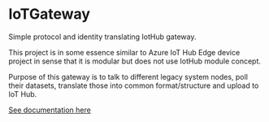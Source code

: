 # IoTGateway
Simple protocol and identity translating IotHub gateway. 

This project is in some essence similar to Azure IoT Hub Edge device project in sense that it is modular but does not use IotHub module concept. 

Purpose of this gateway is to talk to different legacy system nodes, poll their datasets, translate those into common format/structure and upload to IoT Hub.

[See documentation here](doc/README.md)

